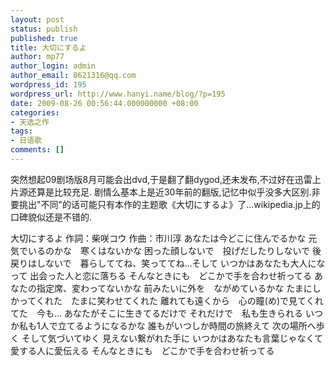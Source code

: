 ```yaml
---
layout: post
status: publish
published: true
title: 大切にするよ
author: mp77
author_login: admin
author_email: 8621316@qq.com
wordpress_id: 195
wordpress_url: http://www.hanyi.name/blog/?p=195
date: 2009-08-26 00:56:44.000000000 +08:00
categories:
- 天选之作
tags:
- 日语歌
comments: []
---
```

突然想起09剧场版8月可能会出dvd,于是翻了翻dygod,还未发布,不过好在迅雷上片源还算是比较充足.
剧情么基本上是近30年前的翻版,记忆中似乎没多大区别.非要挑出"不同"的话可能只有本作的主题歌《大切にするよ》了...wikipedia.jp上的口碑貌似还是不错的.

大切にするよ
作詞：柴咲コウ 作曲：市川淳
あなたは今どこに住んでるかな
元気でいるのかな　寒くはないかな
困った顔しないで　投げだしたりしないで
後戻りはしないで　暮らしててね、笑っててね…そして
いつかはあなたも大人になって
出会った人と恋に落ちる
そんなときにも　どこかで手を合わせ祈ってる
あなたの指定席、変わってないかな
前みたいに外を　ながめているかな
たまにしかってくれた　たまに笑わせてくれた
離れても遠くから　心の瞳(め)で見てくれてた　今も…
あなたがそこに生きてるだけで
それだけで　私も生きられる
いつか私も1人で立てるようになるかな
誰もがいつしか時間の旅終えて
次の場所へ歩く
そして気づいてゆく
見えない繋がれた手に
いつかはあなたも言葉じゃなくて
愛する人に愛伝える
そんなときにも　どこかで手を合わせ祈ってる
